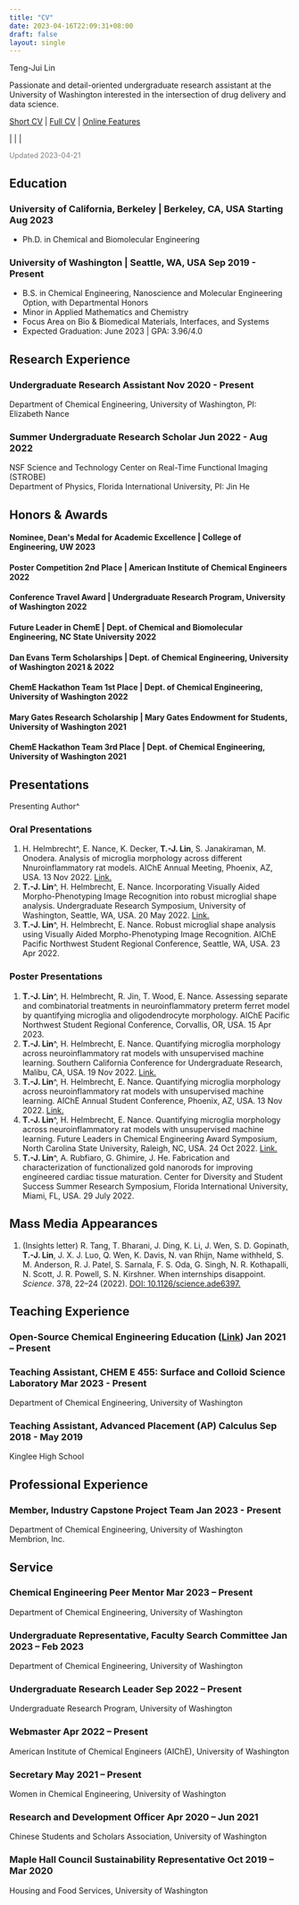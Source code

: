 ```yaml
---
title: "CV"
date: 2023-04-16T22:09:31+08:00
draft: false
layout: single
---
```


<div class="cv">

<span class="name">Teng-Jui Lin</span>

<span class="info"> Passionate and detail-oriented undergraduate research assistant at the University of Washington interested in the intersection of drug delivery and data science.</span>

<span class="info">[Short CV](../cv) | [Full CV](cv_full) | [Online Features](features)</span>

<span class="info">[<i class='far fa-envelope fa-fw'></i>](mailto:tlin10@uw.edu) | [<i class='fab fa-github fa-fw'></i>](https://github.com/tengjuilin) | [<i class='fab fa-linkedin fa-fw'></i>](https://www.linkedin.com/in/tengjuilin/) | [<i class='fab fa-youtube fa-fw'></i>](https://www.youtube.com/@thenanokid)</span>

<span class="info" style="color: gray; font-size: 0.8rem;">Updated 2023-04-21</span>

## Education

### University of California, Berkeley | <location> Berkeley, CA, USA </location> <time>Starting Aug 2023 </time>

- Ph.D. in Chemical and Biomolecular Engineering

### University of Washington | <location> Seattle, WA, USA </location> <time> Sep 2019 - Present </time>

- B.S. in Chemical Engineering, Nanoscience and Molecular Engineering Option, with Departmental Honors
- Minor in Applied Mathematics and Chemistry
- Focus Area on Bio & Biomedical Materials, Interfaces, and Systems
- Expected Graduation: June 2023 | GPA: 3.96/4.0

## Research Experience

### Undergraduate Research Assistant <time> Nov 2020 - Present </time>

<location> Department of Chemical Engineering, University of Washington, PI: Elizabeth Nance </location>

### Summer Undergraduate Research Scholar <time> Jun 2022 - Aug 2022 </time>

<location> NSF Science and Technology Center on Real-Time Functional Imaging (STROBE) <br/> Department of Physics, Florida International University, PI: Jin He </location>

## Honors & Awards

<!-- Apr 2023 -->
<!-- 8 selected -->
#### Nominee, Dean's Medal for Academic Excellence | <location> College of Engineering, UW </location> <time> 2023 </time>

<!-- Nov 2022 -->
#### Poster Competition 2nd Place | <location> American Institute of Chemical Engineers </location> <time> 2022 </time>

<!-- Nov 2022 -->
#### Conference Travel Award | <location> Undergraduate Research Program, University of Washington </location> <time> 2022 </time>

<!-- Oct 2022 -->
<!-- 32% selected -->
#### Future Leader in ChemE | <location> Dept. of Chemical and Biomolecular Engineering, NC State University </location> <time> 2022 </time>

<!-- May 2021, Jul 2022 -->
#### Dan Evans Term Scholarships | <location> Dept. of Chemical Engineering, University of Washington </location> <time> 2021 & 2022 </time>

<!-- Jan 2022 -->
#### ChemE Hackathon Team 1st Place | <location> Dept. of Chemical Engineering, University of Washington </location> <time> 2022 </time>

<!-- Dec 2021 -->
<!-- 45% selected -->
#### Mary Gates Research Scholarship | <location> Mary Gates Endowment for Students, University of Washington </location> <time> 2021 </time>

<!-- Jan 2021 -->
#### ChemE Hackathon Team 3rd Place | <location> Dept. of Chemical Engineering, University of Washington </location> <time> 2021 </time>

<!-- ## Publications -->

## Presentations

Presenting Author^

### Oral Presentations

1. H. Helmbrecht^, E. Nance, K. Decker, **T.-J. Lin**, S. Janakiraman, M. Onodera. Analysis of microglia morphology across different Nnuroinflammatory rat models. <location>AIChE Annual Meeting, Phoenix, AZ, USA.</location> 13 Nov 2022. [Link.](https://plan.core-apps.com/aiche2022/abstract/29bce1ef-7e2d-4c2b-aa7d-29f5814ffc8c)
1. **T.-J. Lin**^, H. Helmbrecht, E. Nance. Incorporating Visually Aided Morpho-Phenotyping Image Recognition into robust microglial shape analysis. <location> Undergraduate Research Symposium, University of Washington, Seattle, WA, USA. </location> 20 May 2022. [Link.](https://expo.uw.edu/expo/apply/635/proceedings/offering_session?id=1372)
1. **T.-J. Lin**^, H. Helmbrecht, E. Nance. Robust microglial shape analysis using Visually Aided Morpho-Phenotyping Image Recognition. <location> AIChE Pacific Northwest Student Regional Conference, Seattle, WA, USA. </location> 23 Apr 2022.

<!-- Add at top in reverse chronological order. -->

### Poster Presentations

1.	**T.-J. Lin**^, H. Helmbrecht, R. Jin, T. Wood, E. Nance. Assessing separate and combinatorial treatments in neuroinflammatory preterm ferret model by quantifying microglia and oligodendrocyte morphology. <location> AIChE Pacific Northwest Student Regional Conference, Corvallis, OR, USA. </location> 15 Apr 2023.
1. **T.-J. Lin**^, H. Helmbrecht, E. Nance. Quantifying microglia morphology across neuroinflammatory rat models with unsupervised machine learning. <location> Southern California Conference for Undergraduate Research, Malibu, CA, USA. </location> 19 Nov 2022. [Link.](https://guidebook.com/g/#/guides/sccur2022/schedule/sessions/28362210)
1. **T.-J. Lin**^, H. Helmbrecht, E. Nance. Quantifying microglia morphology across neuroinflammatory rat models with unsupervised machine learning. <location> AIChE Annual Student Conference, Phoenix, AZ, USA. </location> 13 Nov 2022. [Link.](https://plan.core-apps.com/aiche2022/abstract/fff17dc0b6a8ca31838d53b5ac406918)
1. **T.-J. Lin**^, H. Helmbrecht, E. Nance. Quantifying microglia morphology across neuroinflammatory rat models with unsupervised machine learning. <location> Future Leaders in Chemical Engineering Award Symposium, North Carolina State University, Raleigh, NC, USA. </location> 24 Oct 2022. [Link.](https://www.cbe.ncsu.edu/research/future-leaders-in-chemical-engineering/meet-the-awardees/)
1. **T.-J. Lin**^, A. Rubfiaro, G. Ghimire, J. He. Fabrication and characterization of functionalized gold nanorods for improving engineered cardiac tissue maturation. <location> Center for Diversity and Student Success Summer Research Symposium, Florida International University, Miami, FL, USA. </location> 29 July 2022.

<!-- Add at top in reverse chronological order. -->

## Mass Media Appearances

1. (Insights letter) R. Tang, T. Bharani, J. Ding, K. Li, J. Wen, S. D. Gopinath, **T.-J. Lin**, J. X. J. Luo, Q. Wen, K. Davis, N. van Rhijn, Name withheld, S. M. Anderson, R. J. Patel, S. Sarnala, F. S. Oda, G. Singh, N. R. Kothapalli, N. Scott, J. R. Powell, S. N. Kirshner. When internships disappoint. *Science*. 378, 22–24 (2022). [DOI: 10.1126/science.ade6397.](https://doi.org/10.1126/science.ade6397)

## Teaching Experience

### Open-Source Chemical Engineering Education ([Link](https://tengjuilin.netlify.app/resources/))	<time> Jan 2021 – Present </time>

### Teaching Assistant, CHEM E 455: Surface and Colloid Science Laboratory <time> Mar 2023 - Present </time>

<location> Department of Chemical Engineering, University of Washington </location>

### Teaching Assistant, Advanced Placement (AP) Calculus <time> Sep 2018 - May 2019 </time>

<location> Kinglee High School </location>

## Professional Experience

### Member, Industry Capstone Project Team <time> Jan 2023 - Present </time>

<location> Department of Chemical Engineering, University of Washington <br/> Membrion, Inc. </location>

## Service

### Chemical Engineering Peer Mentor <time> Mar 2023 – Present </time>

<location> Department of Chemical Engineering, University of Washington </location>

### Undergraduate Representative, Faculty Search Committee <time> Jan 2023 – Feb 2023 </time>

<location> Department of Chemical Engineering, University of Washington </location>

### Undergraduate Research Leader <time> Sep 2022 – Present </time>

<location> Undergraduate Research Program, University of Washington </location>

### Webmaster <time> Apr 2022 – Present </time>

<location> American Institute of Chemical Engineers (AIChE), University of Washington </location>

### Secretary <time> May 2021 – Present </time>

<location> Women in Chemical Engineering, University of Washington </location>

### Research and Development Officer <time> Apr 2020 – Jun 2021 </time>

<location> Chinese Students and Scholars Association, University of Washington </location>

### Maple Hall Council Sustainability Representative <time> Oct 2019 – Mar 2020 </time>

<location> Housing and Food Services, University of Washington </location>

<!-- ## Professional Affiliation // professor level-->
<!-- ## Student Mentoring // graduate level-->
<!-- ## References-->

</div>

<link rel="stylesheet" type="text/css" href="/css/cv.css">
<script type="text/javascript">
var ol_tags = document.getElementsByTagName('ol')
for (var i=0, max=ol_tags.length; i < max; i++) {
    ol_tags[i].setAttribute('reversed', 'reversed')
}
</script>
